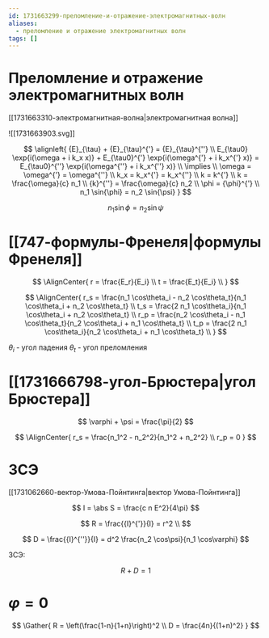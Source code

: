 ```yaml
---
id: 1731663299-преломление-и-отражение-электромагнитных-волн
aliases:
  - преломление и отражение электромагнитных волн
tags: []
---
```


# Преломление и отражение электромагнитных волн

[[1731663310-электромагнитная-волна|электромагнитная волна]]

![[1731663903.svg]]

$$
\alignleft{
{E}_{\tau} + {E}_{\tau}^{'} = {E}_{\tau}^{''} \\
E_{\tau0} \exp{i(\omega + i k_x x)} + E_{\tau0}^{'} \exp{i(\omega^{'} + i k_x^{'} x)} =
E_{\tau0}^{''} \exp{i(\omega^{''} + i k_x^{''} x)} \\
\implies \\
\omega = \omega^{'} = \omega^{''} \\
k_x = k_x^{'} = k_x^{''} \\
k = k^{'} \\
k = \frac{\omega}{c} n_1 \\
{k}^{''} = \frac{\omega}{c} n_2 \\
\phi = {\phi}^{'} \\
n_1 \sin{\phi} = n_2 \sin{\psi}
}
$$

$$
n_1 \sin{\phi} = n_2 \sin{\psi}
$$

# [[747-формулы-Френеля|формулы Френеля]]

$$
\AlignCenter{
r = \frac{E_r}{E_i} \\
t = \frac{E_t}{E_i} \\
}
$$

$$
\AlignCenter{
r_s = \frac{n_1 \cos\theta_i - n_2 \cos\theta_t}{n_1 \cos\theta_i + n_2 \cos\theta_t} \\
t_s = \frac{2 n_1 \cos\theta_i}{n_1 \cos\theta_i + n_2 \cos\theta_t} \\
r_p = \frac{n_2 \cos\theta_i - n_1 \cos\theta_t}{n_2 \cos\theta_i + n_1 \cos\theta_t} \\
t_p = \frac{2 n_1 \cos\theta_i}{n_2 \cos\theta_i + n_1 \cos\theta_t} \\
}
$$

$\theta_i$ - угол падения
$\theta_t$ - угол преломления

# [[1731666798-угол-Брюстера|угол Брюстера]]

$$
\varphi + \psi = \frac{\pi}{2}
$$

$$
\AlignCenter{
r_s = \frac{n_1^2 - n_2^2}{n_1^2 + n_2^2} \\
r_p = 0
}
$$

# ЗСЭ

[[1731062660-вектор-Умова-Пойнтинга|вектор Умова-Пойнтинга]]

$$
I = \abs S = \frac{c n E^2}{4\pi}
$$

$$
R = \frac{{I}^{'}}{I} = r^2 \\
$$

$$
D = \frac{{I}^{''}}{I} = d^2 \frac{n_2 \cos\psi}{n_1 \cos\varphi}
$$

ЗСЭ:

$$
R + D = 1
$$

# $\varphi = 0$

$$
\Gather{
R = \left(\frac{1-n}{1+n}\right)^2 \\
D = \frac{4n}{(1+n)^2}
}
$$
